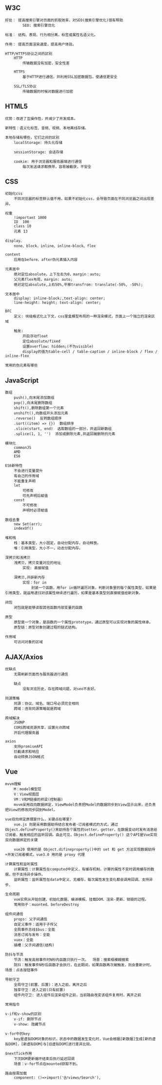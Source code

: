 ## W3C
    好处： 提高搜索引擎对页面的抓取效率，对SEO(搜索引擎优化)很有帮助
            SEO: 搜索引擎优化

    标准： 结构、表现、行为相分离，标签或属性名语义化。  

    作用： 提高页面渲染速度，提高用户体验。

    HTTP/HTTPS协议之间的区别
        HTTP
            传输数据没有加密，安全性差

        HTTPS
            基于HTTP进行通信，并利用SSL加密数据包，使通信更安全

        SSL/TLS协议
            传输数据的时候对数据进行加密

## HTML5
    优势：改进了互操作性，并减少了开发成本。

    新特性：语义化标签、音频、视频、本地离线存储。

    本地存储有哪些，它们之间的区别
        localStorage: 持久化存储

        sessionStorage: 会话存储

        cookie: 用于浏览器和服务器端进行通信
            每次发送请求都携带，容易被截获，不安全

## CSS
    初始化css
        不同浏览器的标签默认值不用，如果不初始化css，会导致页面在不同浏览器之间出现差异。

    权重
        !important 1000
        ID  100
        class 10
        元素 13

    display、
        none、block、inline、inline-block、flex

    content
        应用在before、after伪元素插入内容

    元素居中
        绝对定位absolute，上下左右为0，margin：auto;
        父元素flex布局，margin: auto;
        绝对定位absolute,上右50%,平移transfrom: translate(-50%, -50%);

    文本居中
        display: inline-block;,text-align: center;
        line-height: height; text-align: center;

    BFC
        定义: 块级格式化上下文，css里盒模型布局的一种渲染模式，页面上一个独立的渲染区域

        触发: 
            开启浮动float
            定位absolute/fixed
            设置overflow: hidden;(不为visible)
            display的值为table-cell / table-caption / inline-block / flex / inline-flex

    常用的伪元素有哪些

## JavaScript
    数组
        push(),向末尾添加数组
        pop(),向末尾删除数组
        shift(),删除数组第一个元素
        unshift(),向数组开头添加元素
        .reverse()  反转数组顺序
        .sort((item) => {})  数组排序
        .slice(start, end)  选取数组的一部分，并返回新数组
        .splice(1, 1, '')  添加或删除元素,并返回被删除的元素

    模块化
        commonJS
        AMD
        ES6

    ES6新特性
        不会进行变量提升
        有自己的作用域
        不能重复声明
        let
            可修改
            可先声明后赋值
        const
            不可修改
            声明时必须赋值

    数组去重
        new Set(arr);
        indexOf()
        
    堆和栈
        栈：基本类型，大小固定，自动分配内存，自动释放。
        堆：引用类型，大小不一，动态分配内存。

    深拷贝和浅拷贝
        浅拷贝，拷贝变量对应的地址
            实现: 直接赋值

        深拷贝,开辟新内存
            实现：for in
                封装一个函数，用for in循环遍历对象，判断对象里的每个属性类型，如果是引用类型，就运用递归对该属性继续进行遍历，如果是基本类型则直接赋值给新对象。

    闭包
        闭包就是能够读取其他函数内部变量的函数

    原型
        原型是一个对象，是函数的一个属性prototype，通过原型可以实现对象的属性继承。
        原型链：原型对象创建过程的链式结构。

    作用域
        可访问对象的区域

## AJAX/Axios
    优缺点
        无需刷新页面而与服务器进行通信

        缺点
            没有浏览历史，存在跨域问题，对seo不友好。

    同源策略
        同源：协议、域名、端口号必须完全相同
        跨域：违背同源策略就是跨域

    跨域解决
        JSONP
        CORS跨域资源共享，设置允许跨域
        开启代理服务器

    axios
        支持promiseAPI
        拦截请求和响应
        自动转换JSON格式

## Vue
    mvvm理解
        M：model模型层
        V：View视图层
        VM：V和M链接的桥梁(控制器)
        mvvm采用双向数据绑定，ViewModel负责把Model的数据同步到View显示出来，还负责把View的修改同步回到Model。

    vue双向绑定原理是什么，关键点在哪里?
        vue.js 则是采用数据劫持结合发布者-订阅者模式的方式，通过Object.defineProperty()来劫持各个属性的setter，getter，在数据变动时发布消息给订阅者，触发相应的监听回调。由此可见，Object.defineProperty() 这个API是Vue实现双向数据绑定的关键

        vue20 使用的是 Object.difineproperty()中的 set 和 get 方法实现数据劫持+开发订阅者模式，vue3.0 用的是 proxy 代理

    计算属性和监听属性
        计算属性：计算属性在computed中定义，有缓存机制，计算的属性不变时调用缓存的数据，但不支持异步操作。
        监听属性：监听属性在data中定义、无缓存，每次属性发生变化都会调用回调、支持异步、

    生命周期
        vue实例从开始创建、初始化数据、编译模板、挂载DOM、渲染-更新、销毁的过程。
        常用钩子：muonted、beforeDestroy

    组件间通信
        props: 父子间通信
        自定义事件：适用于子传父
        全局事件总线$bus：全能
        消息订阅与发布：全能
        vuex：全能
        插槽：父子间通信(结构)
            
    防抖与节流
        节流：触发高频事件时N秒内函数只执行一次。  场景：搜索框模糊搜索
        防抖：触发事件N秒后函数才会执行，在此期间，如果函数再次被触发，则会重新计时。  场景：点击按钮事件
        
    导航守卫
        全局守卫(前置、后置)：进入之前，离开之后
        独享守卫：进入之前(只有前置)
        组件内守卫: 进入组件后渲染组件之前，当前路由改变该组件复用时，离开之前

    常用指令

    v-if和v-show的区别
        v-if: 删除节点
        v-show: 隐藏节点

    v-for中的key
        key是虚拟DOM对象的标识，状态中的数据发生变化时，Vue会根据[新数据]生成[新的虚拟DOM]，[新虚拟DOM]与[旧虚拟DOM]进行差异比较。

    $nextTick作用
        下次DOM更新循环结束后执行延迟回调
        场景：v-for节点在mounted获取不到。

    路由按需加载
        component: ()=>import('@/views/Search'),



















